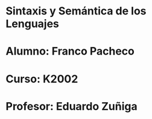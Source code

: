 # Sintaxis y Semántica de los Lenguajes
# Alumno: Franco Pacheco
# Curso: K2002
# Profesor: Eduardo Zuñiga
